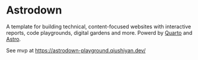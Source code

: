 # Astrodown

A template for building technical, content-focused websites with interactive reports, code playgrounds, digital gardens and more. Powerd by [Quarto](https://quarto.org/) and [Astro](https://astro.build/).

See mvp at https://astrodown-playground.qiushiyan.dev/
